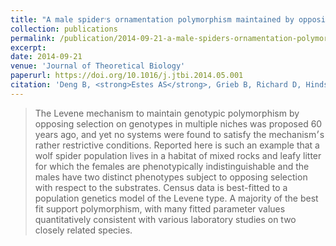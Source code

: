 ```yaml
---
title: "A male spider׳s ornamentation polymorphism maintained by opposing selection with two niches"
collection: publications
permalink: /publication/2014-09-21-a-male-spiders-ornamentation-polymorphism
excerpt: 
date: 2014-09-21
venue: 'Journal of Theoretical Biology'
paperurl: https://doi.org/10.1016/j.jtbi.2014.05.001
citation: 'Deng B, <strong>Estes AS</strong>, Grieb B, Richard D, Hinds B, Hebets E (2014) A male spider׳s ornamentation polymorphism maintained by opposing selection with two niches. <i>Journal of Theoretical Biology</i>. 357:103-111.'
---
```

> The Levene mechanism to maintain genotypic polymorphism by opposing selection on genotypes in multiple niches was proposed 60 years ago, and yet no systems were found to satisfy the mechanism׳s rather restrictive conditions. Reported here is such an example that a wolf spider population lives in a habitat of mixed rocks and leafy litter for which the females are phenotypically indistinguishable and the males have two distinct phenotypes subject to opposing selection with respect to the substrates. Census data is best-fitted to a population genetics model of the Levene type. A majority of the best fit support polymorphism, with many fitted parameter values quantitatively consistent with various laboratory studies on two closely related species.
